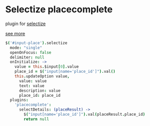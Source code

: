 Selectize placecomplete
=======================

plugin for [selectize](https://github.com/brianreavis/selectize.js)

[see more](http://autoform-placecomplete.meteor.com)

```coffee
$('#input-place').selectize
  mode: "single"
  openOnFocus: false
  delimiter: null
  onInitialize: ->
    value = this.$input[0].value
    place_id = $("input[name='place_id']").val()
    this.updateOption value,
      value: value
      text: value
      description: value
      place_id: place_id
  plugins:
    'placecomplete':
      selectDetails: (placeResult) ->
        $("input[name='place_id']").val(placeResult.place_id)
        return null
```

